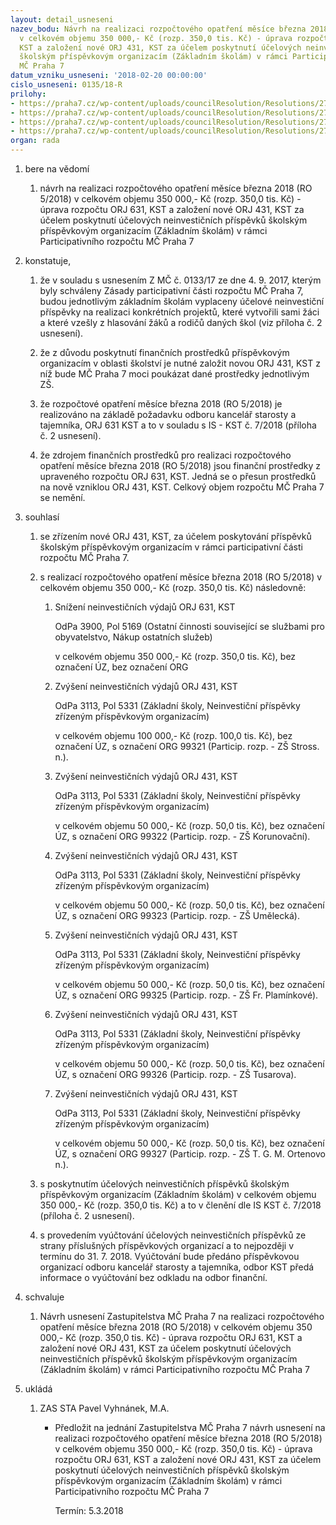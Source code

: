 ```yaml
---
layout: detail_usneseni
nazev_bodu: Návrh na realizaci rozpočtového opatření měsíce března 2018 (RO 5/2018)
  v celkovém objemu 350 000,- Kč (rozp. 350,0 tis. Kč) - úprava rozpočtu ORJ 631,
  KST a založení nové ORJ 431, KST za účelem poskytnutí účelových neinvestičních příspěvků
  školským příspěvkovým organizacím (Základním školám) v rámci Participativního rozpočtu
  MČ Praha 7
datum_vzniku_usneseni: '2018-02-20 00:00:00'
cislo_usneseni: 0135/18-R
prilohy:
- https://praha7.cz/wp-content/uploads/councilResolution/Resolutions/27127/export/Duvodova_zprava_Partrozp~327346.docx
- https://praha7.cz/wp-content/uploads/councilResolution/Resolutions/27127/export/IS_KST_431_UR_02_2018_Partrozp~327345.doc
- https://praha7.cz/wp-content/uploads/councilResolution/Resolutions/27127/export/navrhusnZMC~327344.pdf
- https://praha7.cz/wp-content/uploads/councilResolution/Resolutions/27127/export/export~328433.pdf
organ: rada
---
```

<ol id="urzList" class="urzList_view"><li id="" class="urzClass1"><span name="1">bere na vědomí</span><ol class="urzOlClass decimal "><li style="text-align: left;" id="" class="urzClass2"><span><p>návrh na realizaci rozpočtového opatření měsíce března 2018 (RO 5/2018) v celkovém objemu 350 000,- Kč (rozp. 350,0 tis. Kč) - úprava rozpočtu ORJ 631, KST a založení nové ORJ 431, KST za účelem poskytnutí účelových neinvestičních příspěvků školským příspěvkovým organizacím (Základním školám) v rámci Participativního rozpočtu MČ Praha 7</p></span></li></ol></li><li id="" class="urzClass1"><span name="50">konstatuje,</span><ol class="urzOlClass decimal "><li style="text-align: left;" id="" class="urzClass2"><span><p>že v souladu s usnesením Z MČ č. 0133/17 ze dne 4. 9. 2017, kterým byly schváleny Zásady participativní části rozpočtu MČ Praha 7, budou jednotlivým základním školám vyplaceny účelové neinvestiční příspěvky na realizaci konkrétních projektů, které vytvořili sami žáci a které vzešly z hlasování žáků a rodičů daných škol (viz příloha č. 2 usnesení).</p></span></li><li style="text-align: left;" id="" class="urzClass2"><span><p>že z důvodu poskytnutí finančních prostředků příspěvkovým organizacím v oblasti školství je nutné založit novou ORJ 431, KST z níž bude MČ Praha 7 moci poukázat dané prostředky jednotlivým ZŠ.</p></span></li><li style="text-align: left;" id="" class="urzClass2"><span><p>že rozpočtové opatření měsíce března 2018 (RO 5/2018) je realizováno na základě požadavku odboru kancelář starosty a tajemníka, ORJ 631 KST a to v souladu s IS - KST č. 7/2018 (příloha č. 2 usnesení).</p></span></li><li style="text-align: left;" id="" class="urzClass2"><span><p>že zdrojem finančních prostředků pro realizaci rozpočtového opatření měsíce března 2018 (RO 5/2018) jsou finanční prostředky z upraveného rozpočtu ORJ 631, KST. Jedná se o přesun prostředků na nově vzniklou ORJ 431, KST. Celkový objem rozpočtu MČ Praha 7 se nemění.</p></span></li></ol></li><li id="" class="urzClass1"><span name="26">souhlasí</span><ol class="urzOlClass decimal "><li style="text-align: left;" id="" class="urzClass2"><span><p>se zřízením nové ORJ 431, KST, za účelem poskytování příspěvků školským příspěvkovým organizacím v rámci participativní části rozpočtu MČ Praha 7.</p></span></li><li style="text-align: left;" id="" class="urzClass2"><span><p>s realizací rozpočtového opatření měsíce března 2018 (RO 5/2018) v celkovém objemu 350 000,- Kč (rozp. 350,0 tis. Kč) následovně:</p></span><ol id="" class="urzUlClass"><li style="text-align: left;" id="" class="urzClass3"><span><p>Snížení neinvestičních výdajů ORJ 631, KST</p><p>OdPa 3900, Pol 5169 (Ostatní činnosti související se službami pro obyvatelstvo, Nákup ostatních služeb)</p><p>v celkovém objemu 350 000,- Kč (rozp. 350,0 tis. Kč), bez označení ÚZ, bez označení ORG<br></p></span></li><li style="text-align: left;" id="" class="urzClass3"><span><p>Zvýšení neinvestičních výdajů ORJ 431, KST</p><p>OdPa 3113, Pol 5331 (Základní školy, Neinvestiční příspěvky zřízeným příspěvkovým organizacím)</p><p>v celkovém objemu 100 000,- Kč (rozp. 100,0 tis. Kč), bez označení ÚZ, s označení ORG 99321 (Particip. rozp. - ZŠ Stross. n.).<br></p></span></li><li style="text-align: left;" id="" class="urzClass3"><span><p>Zvýšení neinvestičních výdajů ORJ 431, KST</p><p>OdPa 3113, Pol 5331 (Základní školy, Neinvestiční příspěvky zřízeným příspěvkovým organizacím)</p><p>v celkovém objemu 50 000,- Kč (rozp. 50,0 tis. Kč), bez označení ÚZ, s označení ORG 99322 (Particip. rozp. - ZŠ Korunovační).</p></span></li><li style="text-align: left;" id="" class="urzClass3"><span><p>Zvýšení neinvestičních výdajů ORJ 431, KST</p><p>OdPa 3113, Pol 5331 (Základní školy, Neinvestiční příspěvky zřízeným příspěvkovým organizacím)</p><p>v celkovém objemu 50 000,- Kč (rozp. 50,0 tis. Kč), bez označení ÚZ, s označení ORG 99323 (Particip. rozp. - ZŠ Umělecká).</p></span></li><li style="text-align: left;" id="" class="urzClass3"><span><p>Zvýšení neinvestičních výdajů ORJ 431, KST</p><p>OdPa 3113, Pol 5331 (Základní školy, Neinvestiční příspěvky zřízeným příspěvkovým organizacím)</p><p>v celkovém objemu 50 000,- Kč (rozp. 50,0 tis. Kč), bez označení ÚZ, s označení ORG 99325 (Particip. rozp. - ZŠ Fr. Plamínkové).</p></span></li><li style="text-align: left;" id="" class="urzClass3"><span><p>Zvýšení neinvestičních výdajů ORJ 431, KST</p><p>OdPa 3113, Pol 5331 (Základní školy, Neinvestiční příspěvky zřízeným příspěvkovým organizacím)</p><p>v celkovém objemu 50 000,- Kč (rozp. 50,0 tis. Kč), bez označení ÚZ, s označení ORG 99326 (Particip. rozp. - ZŠ Tusarova).</p></span></li><li style="text-align: left;" id="" class="urzClass3"><span><p>Zvýšení neinvestičních výdajů ORJ 431, KST</p><p>OdPa 3113, Pol 5331 (Základní školy, Neinvestiční příspěvky zřízeným příspěvkovým organizacím)</p><p>v celkovém objemu 50 000,- Kč (rozp. 50,0 tis. Kč), bez označení ÚZ, s označení ORG 99327 (Particip. rozp. - ZŠ T. G. M. Ortenovo n.).</p></span></li></ol></li><li style="text-align: left;" id="" class="urzClass2"><span><p>s poskytnutím účelových neinvestičních příspěvků školským příspěvkovým organizacím (Základním školám) v celkovém objemu 350 000,- Kč (rozp. 350,0 tis. Kč) a to v členění dle IS KST č. 7/2018 (příloha č. 2 usnesení).</p></span></li><li style="text-align: left;" id="" class="urzClass2"><span><p>s provedením vyúčtování účelových neinvestičních příspěvků ze strany příslušných příspěvkových organizací a to nejpozději v termínu do 31. 7. 2018. Vyúčtování bude předáno příspěvkovou organizací odboru kancelář starosty a tajemníka, odbor KST předá informace o vyúčtování bez odkladu na odbor finanční.</p></span></li></ol></li><li id="" class="urzClass1"><span name="24">schvaluje</span><ol class="urzOlClass decimal "><li style="text-align: left;" id="" class="urzClass2"><span><p>Návrh usnesení Zastupitelstva MČ Praha 7 na realizaci rozpočtového opatření měsíce března 2018 (RO 5/2018) v celkovém objemu 350 000,- Kč (rozp. 350,0 tis. Kč) - úprava rozpočtu ORJ 631, KST a založení nové ORJ 431, KST za účelem poskytnutí účelových neinvestičních příspěvků školským příspěvkovým organizacím (Základním školám) v rámci Participativního rozpočtu MČ Praha 7</p></span></li></ol></li><li class="urzClass1" id="urzUkoly"><span name="1">ukládá</span><ol class="urzOlClass"><li class="urzClass2"><span><p>ZAS STA Pavel Vyhnánek, M.A.</p></span><ul class="urzUlClass"><li class="urzClass3"><span><p>Předložit na jednání Zastupitelstva MČ Praha 7 návrh usnesení na realizaci rozpočtového opatření měsíce března 2018 (RO 5/2018) v celkovém objemu 350 000,- Kč (rozp. 350,0 tis. Kč) - úprava rozpočtu ORJ 631, KST a založení nové ORJ 431, KST za účelem poskytnutí účelových neinvestičních příspěvků školským příspěvkovým organizacím (Základním školám) v rámci Participativního rozpočtu MČ Praha 7</p></span><span class="urzUkolTermin">  Termín:&nbsp;5.3.2018</span></li></ul></li></ol></li></ol>